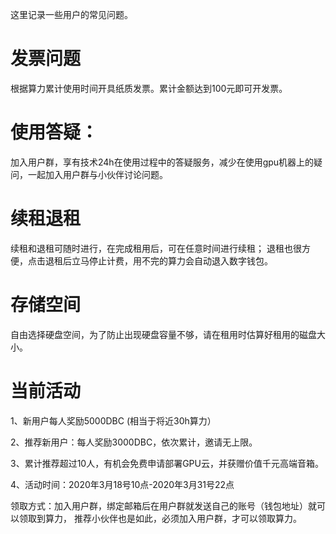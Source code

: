 这里记录一些用户的常见问题。

# 发票问题
根据算力累计使用时间开具纸质发票。累计金额达到100元即可开发票。

# 使用答疑：
加入用户群，享有技术24h在使用过程中的答疑服务，减少在使用gpu机器上的疑问，一起加入用户群与小伙伴讨论问题。

# 续租退租
续租和退租可随时进行，在完成租用后，可在任意时间进行续租；
退租也很方便，点击退租后立马停止计费，用不完的算力会自动退入数字钱包。

# 存储空间
自由选择硬盘空间，为了防止出现硬盘容量不够，请在租用时估算好租用的磁盘大小。

# 当前活动
1、新用户每人奖励5000DBC (相当于将近30h算力）

2、推荐新用户：每人奖励3000DBC，依次累计，邀请无上限。

3、累计推荐超过10人，有机会免费申请部署GPU云，并获赠价值千元高端音箱。

4、活动时间：2020年3月18号10点-2020年3月31号22点

领取方式：加入用户群，绑定邮箱后在用户群就发送自己的账号（钱包地址）就可以领取到算力，
推荐小伙伴也是如此，必须加入用户群，才可以领取算力。




